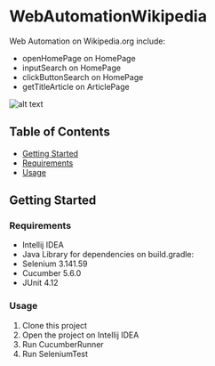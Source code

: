 # WebAutomationWikipedia
Web Automation on Wikipedia.org include:
* openHomePage on HomePage
* inputSearch on HomePage
* clickButtonSearch on HomePage
* getTitleArticle on ArticlePage

![alt text](https://github.com/orianisihaloho/WebAutomation/blob/master/Wikipedia.png?raw=true)

## Table of Contents
* [Getting Started](#getting-started)
* [Requirements](#requirements)
* [Usage](#usage)

## Getting Started
### Requirements
* Intellij IDEA
* Java
Library for dependencies on build.gradle:
* Selenium 3.141.59
* Cucumber 5.6.0
* JUnit 4.12

### Usage
1. Clone this project
2. Open the project on Intellij IDEA
3. Run CucumberRunner
4. Run SeleniumTest

